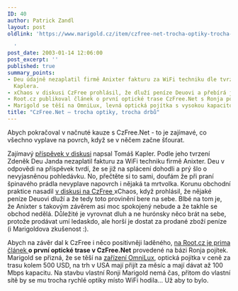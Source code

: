 ```yaml
---
ID: 40
author: Patrick Zandl
layout: post
oldlink: 'https://www.marigold.cz/item/czfree-net-trocha-optiky-trocha-drbu

  '
post_date: 2003-01-14 12:06:00
post_excerpt: ''
published: true
summary_points:
- Deu údajně nezaplatil firmě Anixter fakturu za WiFi techniku dle tvrzení Tomáše
  Kaplera.
- xChaos v diskusi CzFree prohlásil, že dluží peníze Deuovi a přebírá jeho provinění.
- Root.cz publikoval článek o první optické trase CzFree.Net s Ronja pojítky.
- Marigold se těší na OmniLux, levná optická pojítka s vysokou kapacitou.
title: "CzFree.Net – trocha optiky, trocha drbů"
---
```


<p>
Abych pokračoval v načnuté kauze s CzFree.Net - to je zajímavé, co všechno vyplave na povrch, když se v něčem začne šťourat. </p>

<p>
Zajímavý <A href="#">příspěvek v diskusi</A> napsal Tomáš Kapler. Podle jeho tvrzení Zdeněk Deu Janda nezaplatil fakturu za WiFi techniku firmě Anixter. Deu v odpovědi na příspěvek tvrdí, že se již na splácení dohodli a prý šlo o nevyjasněnou pohledávku. No, přečtěte si to sami, doufám že při praní špinavého prádla nevyplave napovrch i nějaká ta mrtvolka. Korunu obchodní praktice nasadil <A href="http://www.czfree.net/forum/showthread.php?postid=19700#post19700" target=_blank>v diskusi na CzFree </A>xChaos, když prohlásil, že nějaké peníze Deuovi dluží a že tedy toto provinění bere na sebe. Blbé na tom je, že Anixter s takovým závěrem asi moc spokojený nebude a že takhle se obchod nedělá. Důležité je vyrovnat dluh a ne hurónsky něco brát na sebe, protože prodávat umí ledaskdo, ale horší je dostat za prodané zboží peníze (i Marigoldova zkušenost :).</p>

<p>
Abych na závěr dal k CzFree i něco positivněji laděného, <A href="http://www.root.cz/clanek/1475" target=_blank>na Root.cz je prima článek </A><STRONG>o první optické trase v CzFree.Net</STRONG> provedené na bázi Ronja pojítek. Marigold se přizná, že se těší na <A href="http://www.omnilux.net/" target=_blank>zařízení OmniLux</A>, optická pojítka v ceně za trasu kolem 500 USD, na trh v USA mají přijít za měsíc a mají dávat až 100 Mbps kapacitu. Na stavbu vlastní Ronji Marigold nemá čas, přitom do vlastní sítě by se mu trocha rychlé optiky místo WiFi hodila... Už aby to bylo. </p>